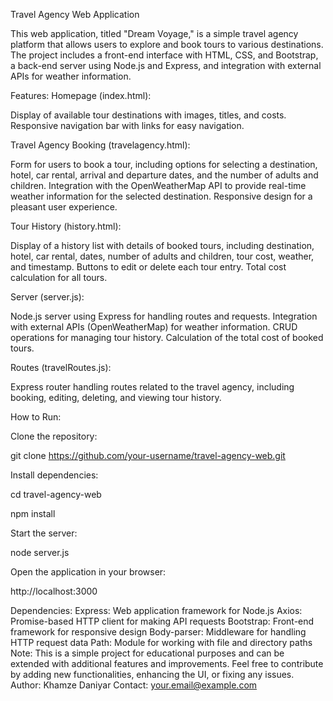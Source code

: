 Travel Agency Web Application


This web application, titled "Dream Voyage," is a simple travel agency platform that allows users to explore and book tours to various destinations. The project includes a front-end interface with HTML, CSS, and Bootstrap, a back-end server using Node.js and Express, and integration with external APIs for weather information.

Features:
Homepage (index.html):

Display of available tour destinations with images, titles, and costs.
Responsive navigation bar with links for easy navigation.

Travel Agency Booking (travelagency.html):

Form for users to book a tour, including options for selecting a destination, hotel, car rental, arrival and departure dates, and the number of adults and children.
Integration with the OpenWeatherMap API to provide real-time weather information for the selected destination.
Responsive design for a pleasant user experience.

Tour History (history.html):

Display of a history list with details of booked tours, including destination, hotel, car rental, dates, number of adults and children, tour cost, weather, and timestamp.
Buttons to edit or delete each tour entry.
Total cost calculation for all tours.

Server (server.js):

Node.js server using Express for handling routes and requests.
Integration with external APIs (OpenWeatherMap) for weather information.
CRUD operations for managing tour history.
Calculation of the total cost of booked tours.

Routes (travelRoutes.js):

Express router handling routes related to the travel agency, including booking, editing, deleting, and viewing tour history.

How to Run:

Clone the repository:

git clone https://github.com/your-username/travel-agency-web.git

Install dependencies:

cd travel-agency-web

npm install

Start the server:

node server.js

Open the application in your browser:

http://localhost:3000

Dependencies:
Express: Web application framework for Node.js
Axios: Promise-based HTTP client for making API requests
Bootstrap: Front-end framework for responsive design
Body-parser: Middleware for handling HTTP request data
Path: Module for working with file and directory paths
Note:
This is a simple project for educational purposes and can be extended with additional features and improvements.
Feel free to contribute by adding new functionalities, enhancing the UI, or fixing any issues.
Author:
Khamze Daniyar
Contact: your.email@example.com
